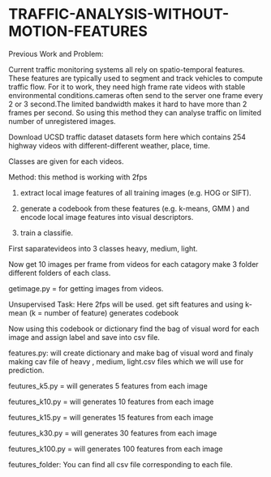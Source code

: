 # TRAFFIC-ANALYSIS-WITHOUT-MOTION-FEATURES

Previous Work and Problem:

Current traffic monitoring systems all rely on spatio-temporal features. These features are typically used to segment and track vehicles to compute traffic flow.  For it to work, they need high frame rate videos with stable environmental conditions.cameras often send to the server one frame every 2 or 3 second.The limited bandwidth makes it hard to have more than 2 frames per second.  So using this method they can analyse traffic on limited number of unregistered images.


Download UCSD traffic dataset datasets form here which contains 254 highway videos with different-different weather, place, time.

Classes are given for each videos.

Method: this method is working with 2fps 

1. extract local image features of all training images (e.g. HOG or SIFT).

2. generate a codebook from these features (e.g. k-means, GMM ) and encode local image features into visual descriptors.

3. train a classifie.

First saparatevideos into 3 classes heavy, medium, light.

Now get 10 images per frame from videos for each catagory make 3 folder different folders of each class.

getimage.py = for getting images from videos.

Unsupervised Task: Here 2fps will be used. get sift features and using k-mean (k = number of feature) generates codebook 

Now using this codebook or dictionary find the bag of visual word for each image and assign label and save into csv file.

features.py: will create dictionary and make bag of visual word and finaly making cav file of heavy , medium, light.csv files 
which we will use for prediction. 

feutures_k5.py = will generates 5 features from each image

feutures_k10.py = will generates 10 features from each image

feutures_k15.py = will generates 15 features from each image

feutures_k30.py = will generates 30 features from each image

feutures_k100.py = will generates 100 features from each image

feutures_folder: You can find all csv file corresponding to each file.





